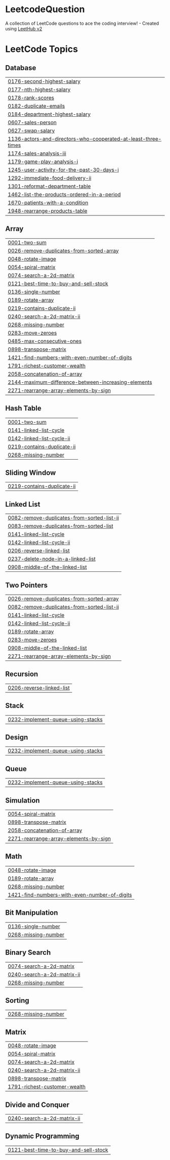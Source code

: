 # LeetcodeQuestion
A collection of LeetCode questions to ace the coding interview! - Created using [LeetHub v2](https://github.com/arunbhardwaj/LeetHub-2.0)

<!---LeetCode Topics Start-->
# LeetCode Topics
## Database
|  |
| ------- |
| [0176-second-highest-salary](https://github.com/VidhiSuryawanshi/LeetcodeQuestion/tree/master/0176-second-highest-salary) |
| [0177-nth-highest-salary](https://github.com/VidhiSuryawanshi/LeetcodeQuestion/tree/master/0177-nth-highest-salary) |
| [0178-rank-scores](https://github.com/VidhiSuryawanshi/LeetcodeQuestion/tree/master/0178-rank-scores) |
| [0182-duplicate-emails](https://github.com/VidhiSuryawanshi/LeetcodeQuestion/tree/master/0182-duplicate-emails) |
| [0184-department-highest-salary](https://github.com/VidhiSuryawanshi/LeetcodeQuestion/tree/master/0184-department-highest-salary) |
| [0607-sales-person](https://github.com/VidhiSuryawanshi/LeetcodeQuestion/tree/master/0607-sales-person) |
| [0627-swap-salary](https://github.com/VidhiSuryawanshi/LeetcodeQuestion/tree/master/0627-swap-salary) |
| [1136-actors-and-directors-who-cooperated-at-least-three-times](https://github.com/VidhiSuryawanshi/LeetcodeQuestion/tree/master/1136-actors-and-directors-who-cooperated-at-least-three-times) |
| [1174-sales-analysis-iii](https://github.com/VidhiSuryawanshi/LeetcodeQuestion/tree/master/1174-sales-analysis-iii) |
| [1179-game-play-analysis-i](https://github.com/VidhiSuryawanshi/LeetcodeQuestion/tree/master/1179-game-play-analysis-i) |
| [1245-user-activity-for-the-past-30-days-i](https://github.com/VidhiSuryawanshi/LeetcodeQuestion/tree/master/1245-user-activity-for-the-past-30-days-i) |
| [1292-immediate-food-delivery-ii](https://github.com/VidhiSuryawanshi/LeetcodeQuestion/tree/master/1292-immediate-food-delivery-ii) |
| [1301-reformat-department-table](https://github.com/VidhiSuryawanshi/LeetcodeQuestion/tree/master/1301-reformat-department-table) |
| [1462-list-the-products-ordered-in-a-period](https://github.com/VidhiSuryawanshi/LeetcodeQuestion/tree/master/1462-list-the-products-ordered-in-a-period) |
| [1670-patients-with-a-condition](https://github.com/VidhiSuryawanshi/LeetcodeQuestion/tree/master/1670-patients-with-a-condition) |
| [1948-rearrange-products-table](https://github.com/VidhiSuryawanshi/LeetcodeQuestion/tree/master/1948-rearrange-products-table) |
## Array
|  |
| ------- |
| [0001-two-sum](https://github.com/VidhiSuryawanshi/LeetcodeQuestion/tree/master/0001-two-sum) |
| [0026-remove-duplicates-from-sorted-array](https://github.com/VidhiSuryawanshi/LeetcodeQuestion/tree/master/0026-remove-duplicates-from-sorted-array) |
| [0048-rotate-image](https://github.com/VidhiSuryawanshi/LeetcodeQuestion/tree/master/0048-rotate-image) |
| [0054-spiral-matrix](https://github.com/VidhiSuryawanshi/LeetcodeQuestion/tree/master/0054-spiral-matrix) |
| [0074-search-a-2d-matrix](https://github.com/VidhiSuryawanshi/LeetcodeQuestion/tree/master/0074-search-a-2d-matrix) |
| [0121-best-time-to-buy-and-sell-stock](https://github.com/VidhiSuryawanshi/LeetcodeQuestion/tree/master/0121-best-time-to-buy-and-sell-stock) |
| [0136-single-number](https://github.com/VidhiSuryawanshi/LeetcodeQuestion/tree/master/0136-single-number) |
| [0189-rotate-array](https://github.com/VidhiSuryawanshi/LeetcodeQuestion/tree/master/0189-rotate-array) |
| [0219-contains-duplicate-ii](https://github.com/VidhiSuryawanshi/LeetcodeQuestion/tree/master/0219-contains-duplicate-ii) |
| [0240-search-a-2d-matrix-ii](https://github.com/VidhiSuryawanshi/LeetcodeQuestion/tree/master/0240-search-a-2d-matrix-ii) |
| [0268-missing-number](https://github.com/VidhiSuryawanshi/LeetcodeQuestion/tree/master/0268-missing-number) |
| [0283-move-zeroes](https://github.com/VidhiSuryawanshi/LeetcodeQuestion/tree/master/0283-move-zeroes) |
| [0485-max-consecutive-ones](https://github.com/VidhiSuryawanshi/LeetcodeQuestion/tree/master/0485-max-consecutive-ones) |
| [0898-transpose-matrix](https://github.com/VidhiSuryawanshi/LeetcodeQuestion/tree/master/0898-transpose-matrix) |
| [1421-find-numbers-with-even-number-of-digits](https://github.com/VidhiSuryawanshi/LeetcodeQuestion/tree/master/1421-find-numbers-with-even-number-of-digits) |
| [1791-richest-customer-wealth](https://github.com/VidhiSuryawanshi/LeetcodeQuestion/tree/master/1791-richest-customer-wealth) |
| [2058-concatenation-of-array](https://github.com/VidhiSuryawanshi/LeetcodeQuestion/tree/master/2058-concatenation-of-array) |
| [2144-maximum-difference-between-increasing-elements](https://github.com/VidhiSuryawanshi/LeetcodeQuestion/tree/master/2144-maximum-difference-between-increasing-elements) |
| [2271-rearrange-array-elements-by-sign](https://github.com/VidhiSuryawanshi/LeetcodeQuestion/tree/master/2271-rearrange-array-elements-by-sign) |
## Hash Table
|  |
| ------- |
| [0001-two-sum](https://github.com/VidhiSuryawanshi/LeetcodeQuestion/tree/master/0001-two-sum) |
| [0141-linked-list-cycle](https://github.com/VidhiSuryawanshi/LeetcodeQuestion/tree/master/0141-linked-list-cycle) |
| [0142-linked-list-cycle-ii](https://github.com/VidhiSuryawanshi/LeetcodeQuestion/tree/master/0142-linked-list-cycle-ii) |
| [0219-contains-duplicate-ii](https://github.com/VidhiSuryawanshi/LeetcodeQuestion/tree/master/0219-contains-duplicate-ii) |
| [0268-missing-number](https://github.com/VidhiSuryawanshi/LeetcodeQuestion/tree/master/0268-missing-number) |
## Sliding Window
|  |
| ------- |
| [0219-contains-duplicate-ii](https://github.com/VidhiSuryawanshi/LeetcodeQuestion/tree/master/0219-contains-duplicate-ii) |
## Linked List
|  |
| ------- |
| [0082-remove-duplicates-from-sorted-list-ii](https://github.com/VidhiSuryawanshi/LeetcodeQuestion/tree/master/0082-remove-duplicates-from-sorted-list-ii) |
| [0083-remove-duplicates-from-sorted-list](https://github.com/VidhiSuryawanshi/LeetcodeQuestion/tree/master/0083-remove-duplicates-from-sorted-list) |
| [0141-linked-list-cycle](https://github.com/VidhiSuryawanshi/LeetcodeQuestion/tree/master/0141-linked-list-cycle) |
| [0142-linked-list-cycle-ii](https://github.com/VidhiSuryawanshi/LeetcodeQuestion/tree/master/0142-linked-list-cycle-ii) |
| [0206-reverse-linked-list](https://github.com/VidhiSuryawanshi/LeetcodeQuestion/tree/master/0206-reverse-linked-list) |
| [0237-delete-node-in-a-linked-list](https://github.com/VidhiSuryawanshi/LeetcodeQuestion/tree/master/0237-delete-node-in-a-linked-list) |
| [0908-middle-of-the-linked-list](https://github.com/VidhiSuryawanshi/LeetcodeQuestion/tree/master/0908-middle-of-the-linked-list) |
## Two Pointers
|  |
| ------- |
| [0026-remove-duplicates-from-sorted-array](https://github.com/VidhiSuryawanshi/LeetcodeQuestion/tree/master/0026-remove-duplicates-from-sorted-array) |
| [0082-remove-duplicates-from-sorted-list-ii](https://github.com/VidhiSuryawanshi/LeetcodeQuestion/tree/master/0082-remove-duplicates-from-sorted-list-ii) |
| [0141-linked-list-cycle](https://github.com/VidhiSuryawanshi/LeetcodeQuestion/tree/master/0141-linked-list-cycle) |
| [0142-linked-list-cycle-ii](https://github.com/VidhiSuryawanshi/LeetcodeQuestion/tree/master/0142-linked-list-cycle-ii) |
| [0189-rotate-array](https://github.com/VidhiSuryawanshi/LeetcodeQuestion/tree/master/0189-rotate-array) |
| [0283-move-zeroes](https://github.com/VidhiSuryawanshi/LeetcodeQuestion/tree/master/0283-move-zeroes) |
| [0908-middle-of-the-linked-list](https://github.com/VidhiSuryawanshi/LeetcodeQuestion/tree/master/0908-middle-of-the-linked-list) |
| [2271-rearrange-array-elements-by-sign](https://github.com/VidhiSuryawanshi/LeetcodeQuestion/tree/master/2271-rearrange-array-elements-by-sign) |
## Recursion
|  |
| ------- |
| [0206-reverse-linked-list](https://github.com/VidhiSuryawanshi/LeetcodeQuestion/tree/master/0206-reverse-linked-list) |
## Stack
|  |
| ------- |
| [0232-implement-queue-using-stacks](https://github.com/VidhiSuryawanshi/LeetcodeQuestion/tree/master/0232-implement-queue-using-stacks) |
## Design
|  |
| ------- |
| [0232-implement-queue-using-stacks](https://github.com/VidhiSuryawanshi/LeetcodeQuestion/tree/master/0232-implement-queue-using-stacks) |
## Queue
|  |
| ------- |
| [0232-implement-queue-using-stacks](https://github.com/VidhiSuryawanshi/LeetcodeQuestion/tree/master/0232-implement-queue-using-stacks) |
## Simulation
|  |
| ------- |
| [0054-spiral-matrix](https://github.com/VidhiSuryawanshi/LeetcodeQuestion/tree/master/0054-spiral-matrix) |
| [0898-transpose-matrix](https://github.com/VidhiSuryawanshi/LeetcodeQuestion/tree/master/0898-transpose-matrix) |
| [2058-concatenation-of-array](https://github.com/VidhiSuryawanshi/LeetcodeQuestion/tree/master/2058-concatenation-of-array) |
| [2271-rearrange-array-elements-by-sign](https://github.com/VidhiSuryawanshi/LeetcodeQuestion/tree/master/2271-rearrange-array-elements-by-sign) |
## Math
|  |
| ------- |
| [0048-rotate-image](https://github.com/VidhiSuryawanshi/LeetcodeQuestion/tree/master/0048-rotate-image) |
| [0189-rotate-array](https://github.com/VidhiSuryawanshi/LeetcodeQuestion/tree/master/0189-rotate-array) |
| [0268-missing-number](https://github.com/VidhiSuryawanshi/LeetcodeQuestion/tree/master/0268-missing-number) |
| [1421-find-numbers-with-even-number-of-digits](https://github.com/VidhiSuryawanshi/LeetcodeQuestion/tree/master/1421-find-numbers-with-even-number-of-digits) |
## Bit Manipulation
|  |
| ------- |
| [0136-single-number](https://github.com/VidhiSuryawanshi/LeetcodeQuestion/tree/master/0136-single-number) |
| [0268-missing-number](https://github.com/VidhiSuryawanshi/LeetcodeQuestion/tree/master/0268-missing-number) |
## Binary Search
|  |
| ------- |
| [0074-search-a-2d-matrix](https://github.com/VidhiSuryawanshi/LeetcodeQuestion/tree/master/0074-search-a-2d-matrix) |
| [0240-search-a-2d-matrix-ii](https://github.com/VidhiSuryawanshi/LeetcodeQuestion/tree/master/0240-search-a-2d-matrix-ii) |
| [0268-missing-number](https://github.com/VidhiSuryawanshi/LeetcodeQuestion/tree/master/0268-missing-number) |
## Sorting
|  |
| ------- |
| [0268-missing-number](https://github.com/VidhiSuryawanshi/LeetcodeQuestion/tree/master/0268-missing-number) |
## Matrix
|  |
| ------- |
| [0048-rotate-image](https://github.com/VidhiSuryawanshi/LeetcodeQuestion/tree/master/0048-rotate-image) |
| [0054-spiral-matrix](https://github.com/VidhiSuryawanshi/LeetcodeQuestion/tree/master/0054-spiral-matrix) |
| [0074-search-a-2d-matrix](https://github.com/VidhiSuryawanshi/LeetcodeQuestion/tree/master/0074-search-a-2d-matrix) |
| [0240-search-a-2d-matrix-ii](https://github.com/VidhiSuryawanshi/LeetcodeQuestion/tree/master/0240-search-a-2d-matrix-ii) |
| [0898-transpose-matrix](https://github.com/VidhiSuryawanshi/LeetcodeQuestion/tree/master/0898-transpose-matrix) |
| [1791-richest-customer-wealth](https://github.com/VidhiSuryawanshi/LeetcodeQuestion/tree/master/1791-richest-customer-wealth) |
## Divide and Conquer
|  |
| ------- |
| [0240-search-a-2d-matrix-ii](https://github.com/VidhiSuryawanshi/LeetcodeQuestion/tree/master/0240-search-a-2d-matrix-ii) |
## Dynamic Programming
|  |
| ------- |
| [0121-best-time-to-buy-and-sell-stock](https://github.com/VidhiSuryawanshi/LeetcodeQuestion/tree/master/0121-best-time-to-buy-and-sell-stock) |
<!---LeetCode Topics End-->